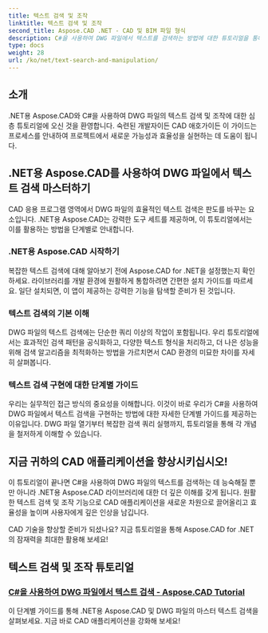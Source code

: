 ```yaml
---
title: 텍스트 검색 및 조작
linktitle: 텍스트 검색 및 조작
second_title: Aspose.CAD .NET - CAD 및 BIM 파일 형식
description: C#을 사용하여 DWG 파일에서 텍스트를 검색하는 방법에 대한 튜토리얼을 통해 .NET용 Aspose.CAD의 강력한 기능을 활용해 보세요. CAD 기술을 향상하고 애플리케이션을 향상시키십시오.
type: docs
weight: 28
url: /ko/net/text-search-and-manipulation/
---
```


## 소개

.NET용 Aspose.CAD와 C#을 사용하여 DWG 파일의 텍스트 검색 및 조작에 대한 심층 튜토리얼에 오신 것을 환영합니다. 숙련된 개발자이든 CAD 애호가이든 이 가이드는 프로세스를 안내하여 프로젝트에서 새로운 가능성과 효율성을 실현하는 데 도움이 됩니다.

## .NET용 Aspose.CAD를 사용하여 DWG 파일에서 텍스트 검색 마스터하기

CAD 응용 프로그램 영역에서 DWG 파일의 효율적인 텍스트 검색은 판도를 바꾸는 요소입니다. .NET용 Aspose.CAD는 강력한 도구 세트를 제공하며, 이 튜토리얼에서는 이를 활용하는 방법을 단계별로 안내합니다.

### .NET용 Aspose.CAD 시작하기

복잡한 텍스트 검색에 대해 알아보기 전에 Aspose.CAD for .NET을 설정했는지 확인하세요. 라이브러리를 개발 환경에 원활하게 통합하려면 간편한 설치 가이드를 따르세요. 일단 설치되면, 이 앱이 제공하는 강력한 기능을 탐색할 준비가 된 것입니다.

### 텍스트 검색의 기본 이해

DWG 파일의 텍스트 검색에는 단순한 쿼리 이상의 작업이 포함됩니다. 우리 튜토리얼에서는 효과적인 검색 패턴을 공식화하고, 다양한 텍스트 형식을 처리하고, 더 나은 성능을 위해 검색 알고리즘을 최적화하는 방법을 가르치면서 CAD 환경의 미묘한 차이를 자세히 살펴봅니다.

### 텍스트 검색 구현에 대한 단계별 가이드

우리는 실무적인 접근 방식의 중요성을 이해합니다. 이것이 바로 우리가 C#을 사용하여 DWG 파일에서 텍스트 검색을 구현하는 방법에 대한 자세한 단계별 가이드를 제공하는 이유입니다. DWG 파일 열기부터 복잡한 검색 쿼리 실행까지, 튜토리얼을 통해 각 개념을 철저하게 이해할 수 있습니다. 

## 지금 귀하의 CAD 애플리케이션을 향상시키십시오!

이 튜토리얼이 끝나면 C#을 사용하여 DWG 파일의 텍스트를 검색하는 데 능숙해질 뿐만 아니라 .NET용 Aspose.CAD 라이브러리에 대한 더 깊은 이해를 갖게 됩니다. 원활한 텍스트 검색 및 조작 기능으로 CAD 애플리케이션을 새로운 차원으로 끌어올리고 효율성을 높이며 사용자에게 깊은 인상을 남깁니다.

CAD 기술을 향상할 준비가 되셨나요? 지금 튜토리얼을 통해 Aspose.CAD for .NET의 잠재력을 최대한 활용해 보세요!
## 텍스트 검색 및 조작 튜토리얼
### [C#을 사용하여 DWG 파일에서 텍스트 검색 - Aspose.CAD Tutorial](./searching-text-in-dwg-files/)
이 단계별 가이드를 통해 .NET용 Aspose.CAD 및 DWG 파일의 마스터 텍스트 검색을 살펴보세요. 지금 바로 CAD 애플리케이션을 강화해 보세요!